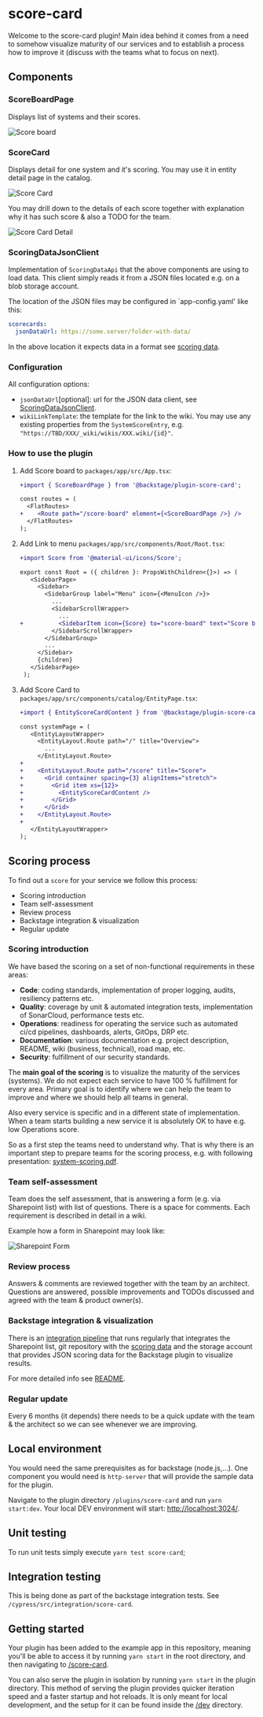 # score-card

Welcome to the score-card plugin! Main idea behind it comes from a need to somehow visualize maturity of our services and to establish a process how to improve it (discuss with the teams what to focus on next).

## Components

### ScoreBoardPage

Displays list of systems and their scores.

![Score board](./docs/.assets/score-board.png)

### ScoreCard

Displays detail for one system and it's scoring. You may use it in entity detail page in the catalog.

![Score Card](./docs/.assets/score-card.png)

You may drill down to the details of each score together with explanation why it has such score & also a TODO for the team.

![Score Card Detail](./docs/.assets/score-card-detail.png)

### ScoringDataJsonClient

Implementation of `ScoringDataApi` that the above components are using to load data. This client simply reads it from a JSON files located e.g. on a blob storage account.

The location of the JSON files may be configured in `app-config.yaml' like this:

```yaml
scorecards:
  jsonDataUrl: https://some.server/folder-with-data/
```

In the above location it expects data in a format see [scoring data](./sample-data).

### Configuration

All configuration options:

- `jsonDataUrl`[optional]: url for the JSON data client, see [ScoringDataJsonClient](#scoringdatajsonclient).
- `wikiLinkTemplate`: the template for the link to the wiki. You may use any existing properties from the `SystemScoreEntry`, e.g. `"https://TBD/XXX/_wiki/wikis/XXX.wiki/{id}"`.

### How to use the plugin

1. Add Score board to `packages/app/src/App.tsx`:

   ```diff
   +import { ScoreBoardPage } from '@backstage/plugin-score-card';

   const routes = (
     <FlatRoutes>
   +    <Route path="/score-board" element={<ScoreBoardPage />} />
     </FlatRoutes>
   );
   ```

2. Add Link to menu `packages/app/src/components/Root/Root.tsx`:

   ```diff
   +import Score from '@material-ui/icons/Score';

   export const Root = ({ children }: PropsWithChildren<{}>) => (
      <SidebarPage>
        <Sidebar>
          <SidebarGroup label="Menu" icon={<MenuIcon />}>
            ...
            <SidebarScrollWrapper>
              ...
   +          <SidebarItem icon={Score} to="score-board" text="Score board" />
            </SidebarScrollWrapper>
          </SidebarGroup>
          ...
        </Sidebar>
        {children}
      </SidebarPage>
    );
   ```

3. Add Score Card to `packages/app/src/components/catalog/EntityPage.tsx`:

   ```diff
   +import { EntityScoreCardContent } from '@backstage/plugin-score-card';

   const systemPage = (
      <EntityLayoutWrapper>
        <EntityLayout.Route path="/" title="Overview">
          ...
        </EntityLayout.Route>
   +
   +    <EntityLayout.Route path="/score" title="Score">
   +      <Grid container spacing={3} alignItems="stretch">
   +        <Grid item xs={12}>
   +          <EntityScoreCardContent />
   +        </Grid>
   +      </Grid>
   +    </EntityLayout.Route>
   +
      </EntityLayoutWrapper>
   );
   ```

## Scoring process

To find out a `score` for your service we follow this process:

- Scoring introduction
- Team self-assessment
- Review process
- Backstage integration & visualization
- Regular update

### Scoring introduction

We have based the scoring on a set of non-functional requirements in these areas:

- **Code**: coding standards, implementation of proper logging, audits, resiliency patterns etc.
- **Quality**: coverage by unit & automated integration tests, implementation of SonarCloud, performance tests etc.
- **Operations**: readiness for operating the service such as automated ci/cd pipelines, dashboards, alerts, GitOps, DRP etc.
- **Documentation**: various documentation e.g. project description, README, wiki (business, technical), road map, etc.
- **Security**: fulfillment of our security standards.

The **main goal of the scoring** is to visualize the maturity of the services (systems). We do not expect each service to have 100 % fulfillment for every area. Primary goal is to identify where we can help the team to improve and where we should help all teams in general.

Also every service is specific and in a different state of implementation. When a team starts building a new service it is absolutely OK to have e.g. low Operations score.

So as a first step the teams need to understand why. That is why there is an important step to prepare teams for the scoring process, e.g. with following presentation: [system-scoring.pdf](docs/.assets/system-scoring.pdf).

### Team self-assessment

Team does the self assessment, that is answering a form (e.g. via Sharepoint list) with list of questions. There is a space for comments. Each requirement is described in detail in a wiki.

Example how a form in Sharepoint may look like:

![Sharepoint Form](docs/.assets/sharepoint-form-editation.png)

### Review process

Answers & comments are reviewed together with the team by an architect. Questions are answered, possible improvements and TODOs discussed and agreed with the team & product owner(s).

### Backstage integration & visualization

There is an [integration pipeline](tools/azure-devops-pipelines/integration-with-sharepoint.yaml) that runs regularly that integrates the Sharepoint list, git repository with the [scoring data](https://github.com/Oriflame/backstage-plugins/tree/main/plugins/score-card/sample-data) and the storage account that provides JSON scoring data for the Backstage plugin to visualize results.

For more detailed info see [README](tools/azure-devops-pipelines/README.md).

### Regular update

Every 6 months (it depends) there needs to be a quick update with the team & the architect so we can see whenever we are improving.

## Local environment

You would need the same prerequisites as for backstage (node.js,...). One component you would need is `http-server` that will provide the sample data for the plugin.

Navigate to the plugin directory `/plugins/score-card` and run `yarn start:dev`. Your local DEV environment will start: <http://localhost:3024/>.

## Unit testing

To run unit tests simply execute `yarn test score-card`;

## Integration testing

This is being done as part of the backstage integration tests. See `/cypress/src/integration/score-card`.

## Getting started

Your plugin has been added to the example app in this repository, meaning you'll be able to access it by running `yarn start` in the root directory, and then navigating to [/score-card](http://localhost:3000/score-card).

You can also serve the plugin in isolation by running `yarn start` in the plugin directory.
This method of serving the plugin provides quicker iteration speed and a faster startup and hot reloads.
It is only meant for local development, and the setup for it can be found inside the [/dev](./dev) directory.
